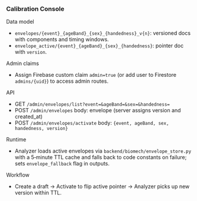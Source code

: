 ### Calibration Console

Data model
- `envelopes/{event}_{ageBand}_{sex}_{handedness}_v{n}`: versioned docs with components and timing windows.
- `envelope_active/{event}_{ageBand}_{sex}_{handedness}`: pointer doc with `version`.

Admin claims
- Assign Firebase custom claim `admin=true` (or add user to Firestore `admins/{uid}`) to access admin routes.

API
- GET `/admin/envelopes/list?event=&ageBand=&sex=&handedness=`
- POST `/admin/envelopes` body: envelope (server assigns version and created_at)
- POST `/admin/envelopes/activate` body: `{event, ageBand, sex, handedness, version}`

Runtime
- Analyzer loads active envelopes via `backend/biomech/envelope_store.py` with a 5‑minute TTL cache and falls back to code constants on failure; sets `envelope_fallback` flag in outputs.

Workflow
- Create a draft → Activate to flip active pointer → Analyzer picks up new version within TTL.



